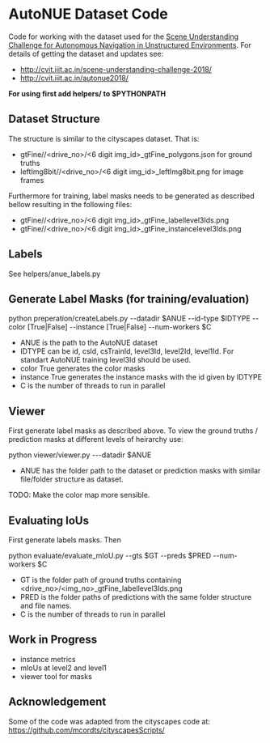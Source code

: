 # AutoNUE Dataset Code

Code for working with the dataset used for the [Scene Understanding Challenge for Autonomous Navigation in Unstructured Environments](http://cvit.iiit.ac.in/scene-understanding-challenge-2018/). For details of getting the dataset and updates see:

- http://cvit.iiit.ac.in/scene-understanding-challenge-2018/ 
- http://cvit.iiit.ac.in/autonue2018/

**For using first add helpers/ to $PYTHONPATH**

## Dataset Structure

The structure is similar to the cityscapes dataset. That is:
- gtFine/<split>/<drive_no>/<6 digit img_id>_gtFine_polygons.json for ground truths
- leftImg8bit/<split>/<drive_no>/<6 digit img_id>_leftImg8bit.png for image frames

Furthermore for training, label masks needs to be generated as described bellow resulting in the following files:
- gtFine/<split>/<drive_no>/<6 digit img_id>_gtFine_labellevel3Ids.png
- gtFine/<split>/<drive_no>/<6 digit img_id>_gtFine_instancelevel3Ids.png

## Labels

See helpers/anue_labels.py

## Generate Label Masks (for training/evaluation)

python preperation/createLabels.py --datadir $ANUE --id-type $IDTYPE --color [True|False] --instance [True|False] --num-workers $C

- ANUE is the path to the AutoNUE dataset
- IDTYPE can be id, csId, csTrainId, level3Id, level2Id, level1Id. For standart AutoNUE training level3Id should be used.
- color True  generates the color masks
- instance True generates the instance masks with the id given by IDTYPE
- C is the number of threads to run in parallel

## Viewer

First generate label masks as described above. To view the ground truths / prediction masks at different levels of heirarchy use:

python viewer/viewer.py ---datadir $ANUE

- ANUE has the folder path to the dataset or prediction masks with similar file/folder structure as dataset.

TODO: Make the color map more sensible.


## Evaluating IoUs

First generate labels masks. Then

python evaluate/evaluate_mIoU.py --gts $GT  --preds $PRED  --num-workers $C

- GT is the folder path of ground truths containing <drive_no>/<img_no>_gtFine_labellevel3Ids.png 
- PRED is the folder paths of predictions with the same folder structure and file names.
- C is the number of threads to run in parallel

## Work in Progress

- instance metrics
- mIoUs at level2 and level1
- viewer tool for masks

## Acknowledgement

Some of the code was adapted from the cityscapes code at: https://github.com/mcordts/cityscapesScripts/ 

